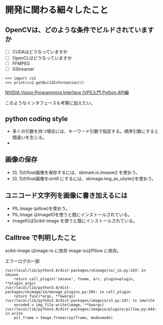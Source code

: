 # 開発に関わる細々したこと
## OpenCVは、どのような条件でビルドされていますか
- [ ] CUDAはどうなっていますか
- [ ] OpenCLはどうなっていますか
- [ ] FFMPEG
- [ ] GStreamer

```commandline
>>> import cv2
>>> print(cv2.getBuildInformation())
```

[NVIDIA Vision Programming Interface (VPI)入門 Python API編](https://qiita.com/dandelion1124/items/9b6a33b97f088f3fb205)

このようなインタフェースも考察に加えたい。

## python coding style
- 多くの引数を持つ場合には、キーワード引数で指定する。順序引数にすると間違いを生じる。
- 


## 画像の保存
- [0, 1]のfloat画像を保存するには、skimaie.io.imsave() を使おう。
- [0, 1]のfloat画像をuint8 にするには、skimage.img_as_ubyte()を使おう。

## ユニコード文字列を画像に書き加えるには
- PIL.Image (pillow)を使おう。
- PIL.Image はImageIOを使うと既にインストールされている。
- ImageIOはScikit-image を使うと既にインストールされている。

## Calltree で判明したこと
scikit-image はimage-io に依存
image-ioはPillow に依存。

エラーログの一部
```commandline
/usr/local/lib/python3.8/dist-packages/skimage/io/_io.py:143: in imsave
    return call_plugin('imsave', fname, arr, plugin=plugin, **plugin_args)
/usr/local/lib/python3.8/dist-packages/skimage/io/manage_plugins.py:205: in call_plugin
    return func(*args, **kwargs)
/usr/local/lib/python3.8/dist-packages/imageio/v3.py:147: in imwrite
    encoded = img_file.write(image, **kwargs)
/usr/local/lib/python3.8/dist-packages/imageio/plugins/pillow.py:444: in write
    pil_frame = Image.fromarray(frame, mode=mode)
```

